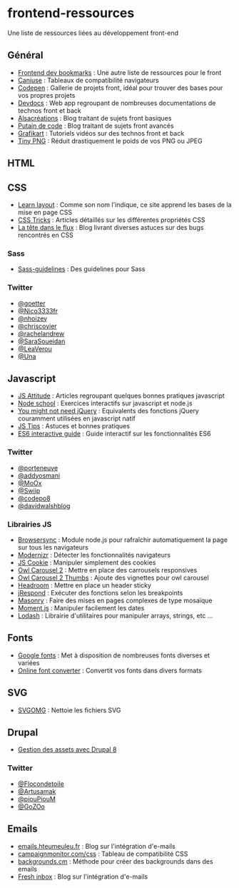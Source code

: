 # frontend-ressources
Une liste de ressources liées au développement front-end

## Général
* [Frontend dev bookmarks](https://github.com/dypsilon/frontend-dev-bookmarks) : Une autre liste de ressources pour le front
* [Caniuse](http://caniuse.com) : Tableaux de compatibilité navigateurs
* [Codepen](http://codepen.io) : Gallerie de projets front, idéal pour trouver des bases pour vos propres projets
* [Devdocs](http://devdocs.io) : Web app regroupant de nombreuses documentations de technos front et back
* [Alsacréations](http://www.alsacreations.com) : Blog traitant de sujets front basiques
* [Putain de code](http://putaindecode.io) : Blog traitant de sujets front avancés
* [Grafikart](http://grafikart.fr) : Tutoriels vidéos sur des technos front et back
* [Tiny PNG](https://tinypng.com) : Réduit drastiquement le poids de vos PNG ou JPEG

## HTML



## CSS
* [Learn layout](http://fr.learnlayout.com) : Comme son nom l'indique, ce site apprend les bases de la mise en page CSS
* [CSS Tricks](https://css-tricks.com) : Articles détaillés sur les différentes propriétés CSS
* [La tête dans le flux](https://blog.goetter.fr) : Blog livrant diverses astuces sur des bugs rencontrés en CSS

### Sass
* [Sass-guidelines](https://sass-guidelin.es/fr) : Des guidelines pour Sass

### Twitter
* [@goetter](https://twitter.com/goetter)
* [@Nico3333fr](https://twitter.com/Nico3333fr)
* [@nhoizey](https://twitter.com/nhoizey)
* [@chriscoyier](https://twitter.com/chriscoyier)
* [@rachelandrew](https://twitter.com/rachelandrew)
* [@SaraSoueidan](https://twitter.com/SaraSoueidan)
* [@LeaVerou](https://twitter.com/LeaVerou)
* [@Una](https://twitter.com/Una)

## Javascript
* [JS Attitude](http://www.js-attitude.fr) : Articles regroupant quelques bonnes pratiques javascript
* [Node school](https://nodeschool.io) : Exercices interactifs sur javascript et node.js
* [You might not need jQuery](http://youmightnotneedjquery.com) : Equivalents des fonctions jQuery couramment utilisées en javascript natif
* [JS Tips](http://www.jstips.co) : Astuces et bonnes pratiques
* [ES6 interactive guide](http://stack.formidable.com/es6-interactive-guide) : Guide interactif sur les fonctionnalités ES6

### Twitter
* [@porteneuve](https://twitter.com/porteneuve)
* [@addyosmani](https://twitter.com/addyosmani)
* [@MoOx](https://twitter.com/MoOx)
* [@Swiip](https://twitter.com/Swiip)
* [@codepo8](https://twitter.com/codepo8)
* [@davidwalshblog](https://twitter.com/davidwalshblog)

### Librairies JS
* [Browsersync](https://browsersync.io) : Module node.js pour rafraîchir automatiquement la page sur tous les navigateurs
* [Modernizr](https://modernizr.com) : Détecter les fonctionnalités navigateurs
* [JS Cookie](https://github.com/js-cookie/js-cookie) : Manipuler simplement des cookies
* [Owl Carousel 2](http://owlcarousel2.github.io/OwlCarousel2) : Mettre en place des carrousels responsives
* [Owl Carousel 2 Thumbs](https://github.com/gijsroge/OwlCarousel2-Thumbs) : Ajoute des vignettes pour owl carousel
* [Headroom](http://wicky.nillia.ms/headroom.js) : Mettre en place un header sticky
* [jRespond](https://github.com/ten1seven/jRespond) : Exécuter des fonctions selon les breakpoints
* [Masonry](http://masonry.desandro.com) : Faire des mises en pages complexes de type mosaïque
* [Moment.js](https://momentjs.com) : Manipuler facilement les dates
* [Lodash](https://lodash.com) : Librairie d'utilitaires pour manipuler arrays, strings, etc ...

## Fonts
* [Google fonts](https://fonts.google.com) : Met à disposition de nombreuses fonts diverses et variées
* [Online font converter](https://onlinefontconverter.com) : Convertit vos fonts dans divers formats

## SVG
* [SVGOMG](https://jakearchibald.github.io/svgomg) : Nettoie les fichiers SVG

## Drupal
* [Gestion des assets avec Drupal 8](http://flocondetoile.fr/blog/la-gestion-des-librairies-avec-drupal-8)

### Twitter
* [@Flocondetoile](https://twitter.com/Flocondetoile)
* [@Artusamak](https://twitter.com/Artusamak)
* [@piouPiouM](https://twitter.com/piouPiouM)
* [@GoZOo](https://twitter.com/GoZOo)

## Emails
* [emails.hteumeuleu.fr](http://emails.hteumeuleu.fr) : Blog sur l'intégration d'e-mails
* [campaignmonitor.com/css](https://www.campaignmonitor.com/css) : Tableau de compatibilité CSS
* [backgrounds.cm](https://backgrounds.cm) : Méthode pour créer des backgrounds dans des emails
* [Fresh inbox](http://freshinbox.com) : Blog sur l'intégration d'e-mails
